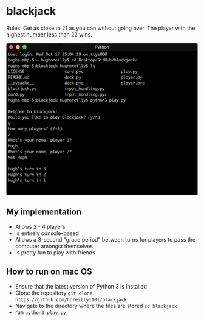 # blackjack
Rules: Get as close to 21 as you can without going over. The player with the highest number less than 22 wins.

<img src="blackjack_ui.png" alt="user interface" width="600"/>

## My implementation
- Allows 2 - 4 players
- Is entirely console-based
- Allows a 3-second "grace period" between turns for players to pass the computer amongst themselves
- Is pretty fun to play with friends

## How to run on mac OS
- Ensure that the latest version of Python 3 is installed
- Clone the repository `git clone https://github.com/horeilly1101/blackjack`
- Navigate to the directory where the files are stored `cd blackjack`
- run `python3 play.py`